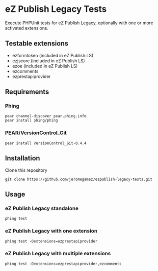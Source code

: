 # eZ Publish Legacy Tests

Execute PHPUnit tests for eZ Publish Legacy, optionally with one or more activated
extensions.

## Testable extensions

- ezformtoken (included in eZ Publish LS)
- ezjscore (included in eZ Publish LS)
- ezoe (included in eZ Publish LS)
- ezcomments
- ezprestapiprovider

## Requirements

### Phing

```
pear channel-discover pear.phing.info
pear install phing/phing
```

### PEAR/VersionControl_Git

```
pear install VersionControl_Git-0.4.4
```


## Installation

Clone this repository

```
git clone https://github.com/jeromegamez/ezpublish-legacy-tests.git
```

## Usage

### eZ Publish Legacy standalone

```
phing test
```

### eZ Publish Legacy with one extension

```
phing test -Dextensions=ezprestapiprovider
```

### eZ Publish Legacy with multiple extensions

```
phing test -Dextensions=ezprestapiprovider,ezcomments
```
